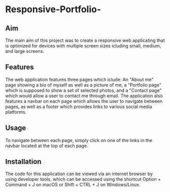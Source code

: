 # Responsive-Portfolio-
## Aim
The main aim of this project was to create a responsive web applicating  that is optimized for devices with multiple screen sizes icluding small, medium, and large screens.

## Features
The web application features three pages which iclude: An "About me" page showing a bio of myself as well as a picture of me, a "Portfolio page" which is supposed to show a set of selected photos, and a "Contact page" which would allow a user to contact me through email. The application also features a navbar on each page which allows the user to navigate between pages, as well as a footer which provides links to various social media platforms. 

## Usage
To navigate between each page, simply click on one of the links in the navbar located at the top of each page. 


## Installation
The code for this application can be viewed via an internet browser by using developer tools, which can be accessed using the shortcut  Option + Command + J on  macOS or Shift + CTRL + J on Windows/Linux. 

